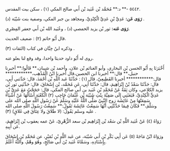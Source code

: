 ٥٤٤٢ -** د:** مُحَمَّد بْن عُبَيد بْن أَبي صالح المكي (١) ، سكن بيت المقدس.

**رَوَى عَن:** عَدِيِّ بْنِ عَدِيِّ الْكِنْدِيِّ، ومجاهد بن جبر المكي، وصفية بنت شَيْبَة (د) .

**رَوَى عَنه:** ثور بْن يزيد الحمصي (د) ، وعُبَيد الله بْن أَبي جعفر المِصْرِي.

قال أَبُو حاتم (٢) : ضعيف الحديث.

وذكره ابنُ حِبَّان في كتاب (الثقات (٣) .

روى له أَبُو داود حديثا واحدا، وقد وقع لنا بعلو عنه.

أَخْبَرَنَا بِهِ أَبُو الحسن بْن البخاري، وأبو الغنائم بْن علان، وأحمد بْن شيبان،** قَالُوا:** أخبرنا حنبل،** قال:** أخبرنا ابن الحصين،قال أخبرنا ابْنُ الْمُذْهِب،************ قال:************ أخبرنا القَطِيعِيّ، قال (١) : حَدَّثَنَا عَبد اللَّهِ بْن أَحْمَدَ، قال: حَدَّثني أَبِي، قال: حَدَّثَنَا سَعْدُ بْنُ إِبْرَاهِيمَ، قال: حَدَّثَنَا أَبِي، عَنِ مُحَمَّد، بْن إِسْحَاقَ، قال: حَدَّثَنِي ثور بْن يزيد الكلاعي، وكان ثِقَةً عَنْ مُحَمَّدِ بْنِ عُبَيد بن أَبي صالح المكي، قال: حَجَجْتُ مَعَ عَدِيِّ بْنِ عَدِيٍّ الْكِنْدِيِّ، فَبَعَثَنِي إِلَى صَفِيَّةَ بِنْتِ شَيْبَة بْنِ عُثْمَانَ حَاجِبِ (٢) الْكَعْبَةِ أَسْأَلُهَا عَنْ أَشْيَاءَ سَمِعَتْهَا مِنْ عَائِشَة زوج النَّبِيّ صَلَّى اللَّهُ عَلَيْهِ وسَلَّمَ عَنْ رَسُولِ اللَّهِ صلى الله على وسَلَّمَ،** فَكَانَ فِيمَا حَدَّثَتْنِي أَنَّهَا سَمِعْتُ عَائِشَةَ تَقُولُ:** سَمِعْتُ رَسُولَ اللَّهِ صلى الله عليه وسلم يَقُولُ: (لا طَلاقَ ولا عِتَاقَ فِي غَلاقٍ) (٣) .

رَوَاهُ (٤) عَنْ عُبَيد اللَّهِ بْن سَعْد بْن إِبْرَاهِيم بْن سعد الزُّهْرِيّ، عَنْ عمه يعقوب بْن إِبْرَاهِيمَ، عَن أَبِيهِ.

ورَوَاهُ ابْنُ مَاجَهْ (٥) عَن أَبِي بَكْرِ بْنِ أَبي شَيْبَة، عن عَبد اللَّهِ بْنِ نُمَيْرٍ، عن مُحَمَّدِ بْنِ إِسْحَاقَ بِإِسْنَادِهِ، وسَمَّاهُ عُبَيد بْنَ أَبي صَالِحٍ، وهُوَ وهْمٌ، واللَّهُ أَعْلَمُ.
